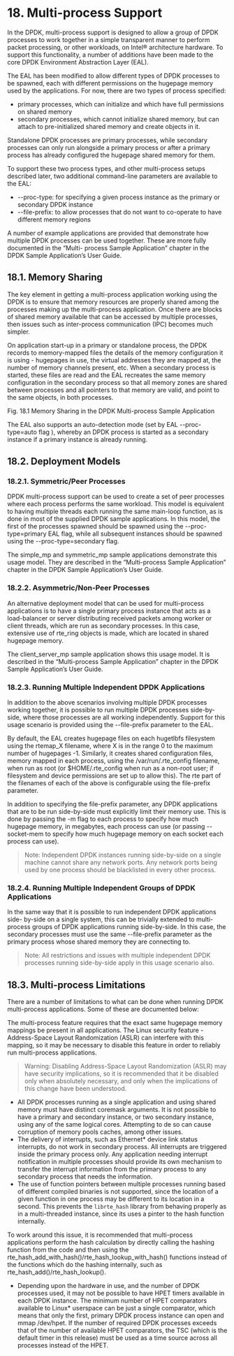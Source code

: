 # 18. Multi-process Support

In the DPDK, multi-process support is designed to allow a group of DPDK processes to work together in a simple transparent manner to perform packet processing, or other workloads, on Intel® architecture hardware. To support this functionality, a number of additions have been made to the core DPDK Environment Abstraction Layer (EAL).

The EAL has been modified to allow different types of DPDK processes to be spawned, each with different permissions on the hugepage memory used by the applications. For now, there are two types of process specified:

- primary processes, which can initialize and which have full permissions on shared memory
- secondary processes, which cannot initialize shared memory, but can attach to pre-initialized shared memory and create objects in it.

Standalone DPDK processes are primary processes, while secondary processes can only run alongside a primary process or after a primary process has already configured the hugepage shared memory for them.

To support these two process types, and other multi-process setups described later, two additional command-line parameters are available to the EAL:

- --proc-type: for specifying a given process instance as the primary or secondary DPDK instance
- --file-prefix: to allow processes that do not want to co-operate to have different memory regions

A number of example applications are provided that demonstrate how multiple DPDK processes can be used together. These are more fully documented in the “Multi- process Sample Application” chapter in the DPDK Sample Application’s User Guide.

## 18.1. Memory Sharing

The key element in getting a multi-process application working using the DPDK is to ensure that memory resources are properly shared among the processes making up the multi-process application. Once there are blocks of shared memory available that can be accessed by multiple processes, then issues such as inter-process communication (IPC) becomes much simpler.

On application start-up in a primary or standalone process, the DPDK records to memory-mapped files the details of the memory configuration it is using - hugepages in use, the virtual addresses they are mapped at, the number of memory channels present, etc. When a secondary process is started, these files are read and the EAL recreates the same memory configuration in the secondary process so that all memory zones are shared between processes and all pointers to that memory are valid, and point to the same objects, in both processes.

Fig. 18.1 Memory Sharing in the DPDK Multi-process Sample Application

The EAL also supports an auto-detection mode (set by EAL --proc-type=auto flag ), whereby an DPDK process is started as a secondary instance if a primary instance is already running.

## 18.2. Deployment Models

### 18.2.1. Symmetric/Peer Processes

DPDK multi-process support can be used to create a set of peer processes where each process performs the same workload. This model is equivalent to having multiple threads each running the same main-loop function, as is done in most of the supplied DPDK sample applications. In this model, the first of the processes spawned should be spawned using the --proc-type=primary EAL flag, while all subsequent instances should be spawned using the --proc-type=secondary flag.

The simple_mp and symmetric_mp sample applications demonstrate this usage model. They are described in the “Multi-process Sample Application” chapter in the DPDK Sample Application’s User Guide.

### 18.2.2. Asymmetric/Non-Peer Processes

An alternative deployment model that can be used for multi-process applications is to have a single primary process instance that acts as a load-balancer or server distributing received packets among worker or client threads, which are run as secondary processes. In this case, extensive use of rte_ring objects is made, which are located in shared hugepage memory.

The client_server_mp sample application shows this usage model. It is described in the “Multi-process Sample Application” chapter in the DPDK Sample Application’s User Guide.

### 18.2.3. Running Multiple Independent DPDK Applications

In addition to the above scenarios involving multiple DPDK processes working together, it is possible to run multiple DPDK processes side-by-side, where those processes are all working independently. Support for this usage scenario is provided using the --file-prefix parameter to the EAL.

By default, the EAL creates hugepage files on each hugetlbfs filesystem using the rtemap_X filename, where X is in the range 0 to the maximum number of hugepages -1. Similarly, it creates shared configuration files, memory mapped in each process, using the /var/run/.rte_config filename, when run as root (or $HOME/.rte_config when run as a non-root user; if filesystem and device permissions are set up to allow this). The rte part of the filenames of each of the above is configurable using the file-prefix parameter.

In addition to specifying the file-prefix parameter, any DPDK applications that are to be run side-by-side must explicitly limit their memory use. This is done by passing the -m flag to each process to specify how much hugepage memory, in megabytes, each process can use (or passing --socket-mem to specify how much hugepage memory on each socket each process can use).

> Note: Independent DPDK instances running side-by-side on a single machine cannot share any network ports. Any network ports being used by one process should be blacklisted in every other process.

### 18.2.4. Running Multiple Independent Groups of DPDK Applications

In the same way that it is possible to run independent DPDK applications side- by-side on a single system, this can be trivially extended to multi-process groups of DPDK applications running side-by-side. In this case, the secondary processes must use the same --file-prefix parameter as the primary process whose shared memory they are connecting to.

> Note: All restrictions and issues with multiple independent DPDK processes running side-by-side apply in this usage scenario also.

## 18.3. Multi-process Limitations

There are a number of limitations to what can be done when running DPDK multi-process applications. Some of these are documented below:

The multi-process feature requires that the exact same hugepage memory mappings be present in all applications. The Linux security feature - Address-Space Layout Randomization (ASLR) can interfere with this mapping, so it may be necessary to disable this feature in order to reliably run multi-process applications.

> Warning: Disabling Address-Space Layout Randomization (ASLR) may have security implications, so it is recommended that it be disabled only when absolutely necessary, and only when the implications of this change have been understood.

- All DPDK processes running as a single application and using shared memory must have distinct coremask arguments. It is not possible to have a primary and secondary instance, or two secondary instance, using any of the same logical cores. Attempting to de so can cause corruption of memory pools caches, among other issues.
- The delivery of interrupts, such as Ethernet* device link status interrupts, do not work in secondary process. All interrupts are triggered inside the primary process only. Any application needing interrupt notification in multiple processes should provide its own mechanism to transfer the interrupt information from the primary process to any secondary process that needs the information.
- The use of function pointers between multiple processes running based of different compiled binaries is not supported, since the location of a given function in one process may be different to its location in a second. This prevents the `librte_hash` library from behaving properly as in a multi-threaded instance, since its uses a pinter to the hash function internally.

To work around this issue, it is recommended that multi-process applications perform the hash calculation by directly calling the hashing function from the code and then using the rte_hash_add_with_hash()/rte_hash_lookup_with_hash() functions instead of the functions which do the hashing internally, such as rte_hash_add()/rte_hash_lookup().

- Depending upon the hardware in use, and the number of DPDK processes used, it may not be possible to have HPET timers available in each DPDK instance. The minimum number of HPET comparators available to Linux* userspace can be just a single comparator, which means that only the first, primary DPDK process instance can open and mmap /dev/hpet. If the number of required DPDK processes exceeds that of the number of available HPET comparators, the TSC (which is the default timer in this release) must be used as a time source across all processes instead of the HPET.
